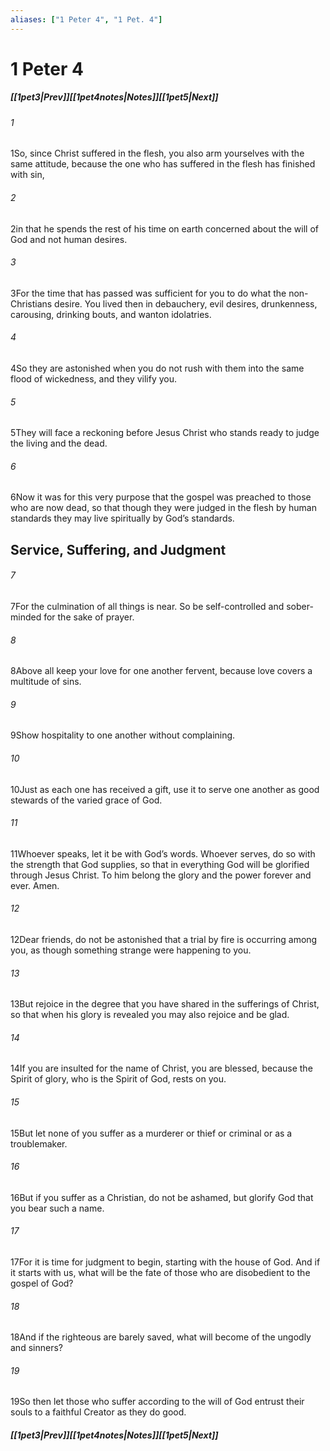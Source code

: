 ```yaml
---
aliases: ["1 Peter 4", "1 Pet. 4"]
---
```

# 1 Peter 4
##### <span class=arrow-left></span>[[1pet3|Prev]]<span class=navigation-separator></span>[[1pet4notes|Notes]]<span class=navigation-separator></span>[[1pet5|Next]]<span class=arrow-right></span>
###### 1
<span class=verse-first>1</span>So, since Christ suffered in the flesh, you also arm yourselves with the same attitude, because the one who has suffered in the flesh has finished with sin,
###### 2
<span class=verse-body>2</span>in that he spends the rest of his time on earth concerned about the will of God and not human desires.
###### 3
<span class=verse-body>3</span>For the time that has passed was sufficient for you to do what the non-Christians desire. You lived then in debauchery, evil desires, drunkenness, carousing, drinking bouts, and wanton idolatries.
###### 4
<span class=verse-body>4</span>So they are astonished when you do not rush with them into the same flood of wickedness, and they vilify you.
###### 5
<span class=verse-body>5</span>They will face a reckoning before Jesus Christ who stands ready to judge the living and the dead.
###### 6
<span class=verse-body>6</span>Now it was for this very purpose that the gospel was preached to those who are now dead, so that though they were judged in the flesh by human standards they may live spiritually by God’s standards.
## Service, Suffering, and Judgment
###### 7
<span class=verse-first>7</span>For the culmination of all things is near. So be self-controlled and sober-minded for the sake of prayer.
###### 8
<span class=verse-body>8</span>Above all keep your love for one another fervent, because love covers a multitude of sins.
###### 9
<span class=verse-body>9</span>Show hospitality to one another without complaining.
###### 10
<span class=verse-body>10</span>Just as each one has received a gift, use it to serve one another as good stewards of the varied grace of God.
###### 11
<span class=verse-body>11</span>Whoever speaks, let it be with God’s words. Whoever serves, do so with the strength that God supplies, so that in everything God will be glorified through Jesus Christ. To him belong the glory and the power forever and ever. Amen.
<div class=paragraph-break></div>

###### 12
<span class=verse-first>12</span>Dear friends, do not be astonished that a trial by fire is occurring among you, as though something strange were happening to you.
###### 13
<span class=verse-body>13</span>But rejoice in the degree that you have shared in the sufferings of Christ, so that when his glory is revealed you may also rejoice and be glad.
###### 14
<span class=verse-body>14</span>If you are insulted for the name of Christ, you are blessed, because the Spirit of glory, who is the Spirit of God, rests on you.
###### 15
<span class=verse-body>15</span>But let none of you suffer as a murderer or thief or criminal or as a troublemaker.
###### 16
<span class=verse-body>16</span>But if you suffer as a Christian, do not be ashamed, but glorify God that you bear such a name.
###### 17
<span class=verse-body>17</span>For it is time for judgment to begin, starting with the house of God. And if it starts with us, what will be the fate of those who are disobedient to the gospel of God?
###### 18
<span class=verse-body>18</span>And if the righteous are barely saved, what will become of the ungodly and sinners?
###### 19
<span class=verse-body>19</span>So then let those who suffer according to the will of God entrust their souls to a faithful Creator as they do good.
##### <span class=arrow-left></span>[[1pet3|Prev]]<span class=navigation-separator></span>[[1pet4notes|Notes]]<span class=navigation-separator></span>[[1pet5|Next]]<span class=arrow-right></span>